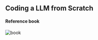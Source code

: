 ## Coding a LLM from Scratch

#### Reference book

![book](https://github.com/user-attachments/assets/ab4a3a71-cff2-4494-8ff0-b0be78af3c75)
